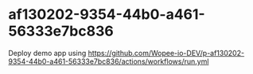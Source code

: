 # af130202-9354-44b0-a461-56333e7bc836
Deploy demo app using https://github.com/Wopee-io-DEV/p-af130202-9354-44b0-a461-56333e7bc836/actions/workflows/run.yml
